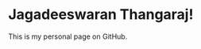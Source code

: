 <!DOCTYPE html>
<html>

<body>
    <h1>Jagadeeswaran Thangaraj!</h1>
    <p>This is my personal page on GitHub.</p>
</body>
</html>
